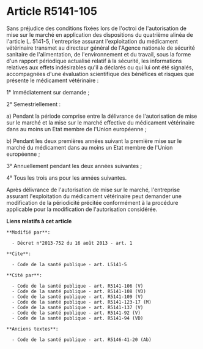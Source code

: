 # Article R5141-105

Sans préjudice des conditions fixées lors de l'octroi de l'autorisation de mise sur le marché en application des dispositions
du quatrième alinéa de l'article L. 5141-5, l'entreprise assurant l'exploitation du médicament vétérinaire transmet au
directeur général de l'Agence nationale de sécurité sanitaire de l'alimentation, de l'environnement et du travail, sous la
forme d'un rapport périodique actualisé relatif à la sécurité, les informations relatives aux effets indésirables qu'il a
déclarés ou qui lui ont été signalés, accompagnées d'une évaluation scientifique des bénéfices et risques que présente le
médicament vétérinaire : 

1° Immédiatement sur demande ; 

2° Semestriellement : 

a) Pendant la période comprise entre la délivrance de l'autorisation de mise sur le marché et la mise sur le marché effective
du médicament vétérinaire dans au moins un Etat membre de  l'Union européenne ; 

b) Pendant les deux premières années suivant la première mise sur le marché du médicament dans au moins un Etat membre de
l'Union européenne ; 

3° Annuellement pendant les deux années suivantes ; 

4° Tous les trois ans pour les années suivantes. 

Après délivrance de l'autorisation de mise sur le marché, l'entreprise assurant l'exploitation du médicament vétérinaire peut
demander une modification de la périodicité précitée conformément à la procédure applicable pour la modification de
l'autorisation considérée.

**Liens relatifs à cet article**

	**Modifié par**:

	  - Décret n°2013-752 du 16 août 2013 - art. 1

	**Cite**:

	  - Code de la santé publique - art. L5141-5

	**Cité par**:

	  - Code de la santé publique - art. R5141-106 (V)
	  - Code de la santé publique - art. R5141-108 (VD)
	  - Code de la santé publique - art. R5141-109 (V)
	  - Code de la santé publique - art. R5141-123-17 (M)
	  - Code de la santé publique - art. R5141-137 (V)
	  - Code de la santé publique - art. R5141-92 (V)
	  - Code de la santé publique - art. R5141-94 (VD)

	**Anciens textes**:

	  - Code de la santé publique - art. R5146-41-20 (Ab)
